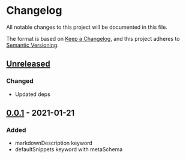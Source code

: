 # Changelog

All notable changes to this project will be documented in this file.

The format is based on [Keep a Changelog](https://keepachangelog.com/en/1.0.0/),
and this project adheres to [Semantic Versioning](https://semver.org/spec/v2.0.0.html).

## [Unreleased]

### Changed

- Updated deps

## [0.0.1] - 2021-01-21

### Added

- markdownDescription keyword
- defaultSnippets keyword with metaSchema

[Unreleased]: https://github.com/tamaracha/ajv-vscode/compare/v0.0.1...head
[0.0.1]: https://github.com/tamaracha/ajv-vscode/tags/v0.0.1

<!-- markdownlint-configure-file { "MD024": { "siblings_only": true }} -->
